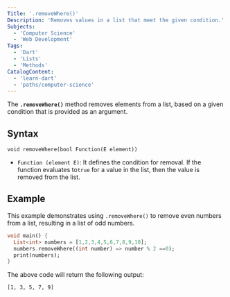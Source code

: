 ```yaml
---
Title: '.removeWhere()'
Description: 'Removes values in a list that meet the given condition.'
Subjects:
  - 'Computer Science'
  - 'Web Development'
Tags:
  - 'Dart'
  - 'Lists'
  - 'Methods'
CatalogContent:
  - 'learn-dart'
  - 'paths/computer-science'
---
```


The **`.removeWhere()`** method removes elements from a list, based on a given condition that is provided as an argument.

## Syntax

```pseudo
void removeWhere(bool Function(E element))
```

- `Function (element E)`: It defines the condition for removal. If the function evaluates to`true` for a value in the list, then the value is removed from the list.

## Example

This example demonstrates using `.removeWhere()` to remove even numbers from a list, resulting in a list of odd numbers.

```dart
void main() {
  List<int> numbers = [1,2,3,4,5,6,7,8,9,10];
  numbers.removeWhere((int number) => number % 2 ==0);
  print(numbers);
}
```

The above code will return the following output:

```shell
[1, 3, 5, 7, 9]
```
